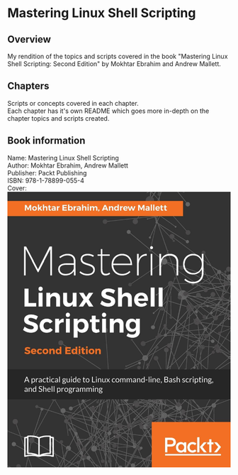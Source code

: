 # Mastering Linux Shell Scripting

## Overview
My rendition of the topics and scripts covered in the book "Mastering Linux Shell Scripting: Second Edition"
by Mokhtar Ebrahim and Andrew Mallett.

## Chapters
Scripts or concepts covered in each chapter. <br>
Each chapter has it's own README which goes more in-depth on the chapter topics and scripts created.

## Book information
Name: Mastering Linux Shell Scripting <br>
Author: Mokhtar Ebrahim, Andrew Mallett <br>
Publisher: Packt Publishing <br>
ISBN: 978-1-78899-055-4 <br>
Cover: <br>
![Book Cover](./images/cover.jpeg)
